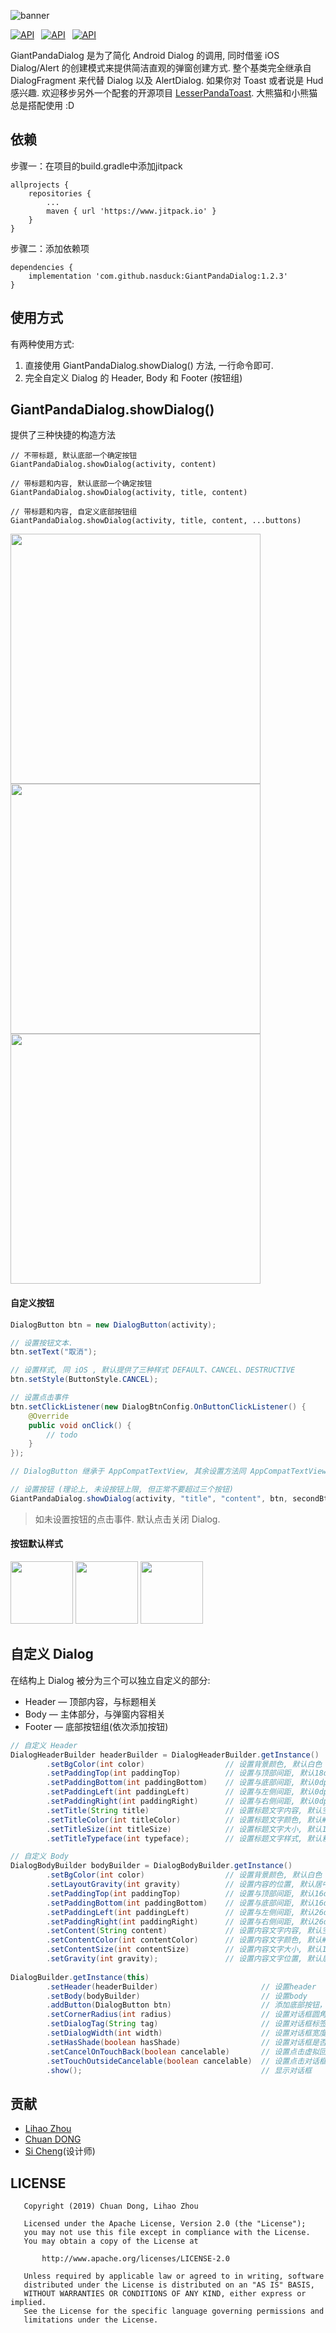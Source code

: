 ![banner](https://github.com/nasduck/GiantPandaDialog/blob/develop/art/%E5%A4%A7%E7%86%8A%E7%8C%ABbanner.png?raw=true)

[![API](https://img.shields.io/badge/GiantPandaDialog-v1.2.3-brightgreen.svg?style=flat)](https://android-arsenal.com/api?level=14)&ensp;
[![API](https://img.shields.io/badge/API-14%2B-brightgreen.svg?style=flat)](https://android-arsenal.com/api?level=14)&ensp;
[![API](https://img.shields.io/badge/License-Apche2.0-brightgreen.svg?style=flat)](https://github.com/nasduck/GiantPandaDialog/blob/master/LICENSE)

GiantPandaDialog 是为了简化 Android Dialog 的调用, 同时借鉴 iOS Dialog/Alert 的创建模式来提供简洁直观的弹窗创建方式. 整个基类完全继承自 DialogFragment 来代替 Dialog 以及 AlertDialog. 如果你对 Toast 或者说是 Hud 感兴趣. 欢迎移步另外一个配套的开源项目 [LesserPandaToast](https://github.com/nasduck/LesserPandaToast). 大熊猫和小熊猫总是搭配使用 :D

## 依赖

步骤一：在项目的build.gradle中添加jitpack

```
allprojects {
    repositories {
        ...
        maven { url 'https://www.jitpack.io' }
    }
}
```

步骤二：添加依赖项

```
dependencies {
    implementation 'com.github.nasduck:GiantPandaDialog:1.2.3'
}
```

## 使用方式

有两种使用方式:

1. 直接使用 GiantPandaDialog.showDialog() 方法, 一行命令即可.
2. 完全自定义 Dialog 的 Header, Body 和 Footer (按钮组)

## GiantPandaDialog.showDialog()

提供了三种快捷的构造方法

```
// 不带标题, 默认底部一个确定按钮
GiantPandaDialog.showDialog(activity, content)

// 带标题和内容, 默认底部一个确定按钮
GiantPandaDialog.showDialog(activity, title, content)

// 带标题和内容, 自定义底部按钮组
GiantPandaDialog.showDialog(activity, title, content, ...buttons)
```

<img src="https://github.com/nasduck/GiantPandaDialog/blob/develop/art/%E4%B8%8D%E5%B8%A6%E6%A0%87%E9%A2%98%E7%9A%84%E5%8D%95%E6%8C%89%E9%92%AE%E5%AF%B9%E8%AF%9D%E6%A1%86.png?raw=true" height="400" > <img src="https://github.com/nasduck/GiantPandaDialog/blob/develop/art/%E5%B8%A6%E6%A0%87%E9%A2%98%E7%9A%84%E5%8D%95%E6%8C%89%E9%92%AE%E5%AF%B9%E8%AF%9D%E6%A1%86.png?raw=true" height="400" > <img src="https://github.com/nasduck/GiantPandaDialog/blob/develop/art/%E5%B8%A6%E6%A0%87%E9%A2%98%E7%9A%84%E5%A4%9A%E6%8C%89%E9%92%AE%E5%AF%B9%E8%AF%9D%E6%A1%86.png?raw=true" height="400" >

#### 自定义按钮

```java
DialogButton btn = new DialogButton(activity);

// 设置按钮文本.
btn.setText("取消");

// 设置样式, 同 iOS , 默认提供了三种样式 DEFAULT、CANCEL、DESTRUCTIVE 
btn.setStyle(ButtonStyle.CANCEL); 

// 设置点击事件
btn.setClickListener(new DialogBtnConfig.OnButtonClickListener() {
    @Override
    public void onClick() {
        // todo
    }
});

// DialogButton 继承于 AppCompatTextView, 其余设置方法同 AppCompatTextView. setTextColor, setTextSize 等.

// 设置按钮 (理论上, 未设按钮上限, 但正常不要超过三个按钮)
GiantPandaDialog.showDialog(activity, "title", "content", btn, secondBtn, anotherBtn)
```

> 如未设置按钮的点击事件. 默认点击关闭 Dialog.

#### 按钮默认样式

<img src="https://github.com/nasduck/GiantPandaDialog/blob/develop/art/%E6%8C%89%E9%92%AE%E9%BB%98%E8%AE%A4%E6%A0%B7%E5%BC%8F.png?raw=true" height="100" />  <img src="https://github.com/nasduck/GiantPandaDialog/blob/develop/art/%E6%8C%89%E9%92%AE%E5%8F%96%E6%B6%88%E6%A0%B7%E5%BC%8F.png?raw=true" height="100" />  <img src="https://github.com/nasduck/GiantPandaDialog/blob/develop/art/%E6%8C%89%E9%92%AE%E8%AD%A6%E5%91%8A%E6%A0%B7%E5%BC%8F.png?raw=true" height="100" />   

## 自定义 Dialog

在结构上 Dialog 被分为三个可以独立自定义的部分:

* Header — 顶部内容，与标题相关
* Body — 主体部分，与弹窗内容相关
* Footer — 底部按钮组(依次添加按钮)

```java
// 自定义 Header
DialogHeaderBuilder headerBuilder = DialogHeaderBuilder.getInstance()
        .setBgColor(int color)                  // 设置背景颜色, 默认白色
        .setPaddingTop(int paddingTop)          // 设置与顶部间距, 默认18dp
        .setPaddingBottom(int paddingBottom)    // 设置与底部间距, 默认0dp
        .setPaddingLeft(int paddingLeft)        // 设置与左侧间距, 默认0dp
        .setPaddingRight(int paddingRight)      // 设置与右侧间距, 默认0dp
        .setTitle(String title)                 // 设置标题文字内容, 默认空字符
        .setTitleColor(int titleColor)          // 设置标题文字颜色, 默认#4D4D4D
        .setTitleSize(int titleSize)            // 设置标题文字大小, 默认16sp
        .setTitleTypeface(int typeface);        // 设置标题文字样式, 默认粗体

// 自定义 Body
DialogBodyBuilder bodyBuilder = DialogBodyBuilder.getInstance()
        .setBgColor(int color)                  // 设置背景颜色, 默认白色
        .setLayoutGravity(int gravity)          // 设置内容的位置, 默认居中
        .setPaddingTop(int paddingTop)          // 设置与顶部间距, 默认16dp
        .setPaddingBottom(int paddingBottom)    // 设置与底部间距, 默认16dp
        .setPaddingLeft(int paddingLeft)        // 设置与左侧间距, 默认26dp
        .setPaddingRight(int paddingRight)      // 设置与右侧间距, 默认26dp
        .setContent(String content)             // 设置内容文字内容, 默认空字符
        .setContentColor(int contentColor)      // 设置内容文字颜色, 默认#4D4D4D
        .setContentSize(int contentSize)        // 设置内容文字大小, 默认14sp
        .setGravity(int gravity);               // 设置内容文字位置, 默认居中
        
DialogBuilder.getInstance(this)
        .setHeader(headerBuilder)                       // 设置header
        .setBody(bodyBuilder)                           // 设置body
        .addButton(DialogButton btn)                    // 添加底部按钮，可多次添加
        .setCornerRadius(int radius)                    // 设置对话框圆角, 默认10dp
        .setDialogTag(String tag)                       // 设置对话框标签, 默认giant_panda_dialog
        .setDialogWidth(int width)                      // 设置对话框宽度, 默认260dp
        .setHasShade(boolean hasShade)                  // 设置对话框是否有遮罩, 默认true
        .setCancelOnTouchBack(boolean cancelable)       // 设置点击虚拟回退键是否使对话框消失, 默认true
        .setTouchOutsideCancelable(boolean cancelable)  // 设置点击对话框外部是否使对话框消失, 默认true
        .show();                                        // 显示对话框        
```

## 贡献

* [Lihao Zhou](https://github.com/redrain39)
* [Chuan DONG](https://github.com/DONGChuan)
* [Si Cheng](1103990937@qq.com)(设计师)

## LICENSE
```
   Copyright (2019) Chuan Dong, Lihao Zhou

   Licensed under the Apache License, Version 2.0 (the "License");
   you may not use this file except in compliance with the License.
   You may obtain a copy of the License at

       http://www.apache.org/licenses/LICENSE-2.0

   Unless required by applicable law or agreed to in writing, software
   distributed under the License is distributed on an "AS IS" BASIS,
   WITHOUT WARRANTIES OR CONDITIONS OF ANY KIND, either express or implied.
   See the License for the specific language governing permissions and
   limitations under the License.
```
